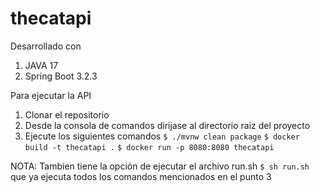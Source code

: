 # thecatapi

Desarrollado con

1. JAVA 17
2. Spring Boot 3.2.3

Para ejecutar la API

1. Clonar el repositorio
2. Desde la consola de comandos dirijase al directorio raiz del proyecto
3. Ejecute los siguientes comandos `$ ./mvnw clean package` `$ docker build -t thecatapi .` `$ docker run -p 8080:8080 thecatapi`

NOTA: Tambien tiene la opción de ejecutar el archivo run.sh `$ sh run.sh` que ya ejecuta todos los comandos mencionados en el punto 3
